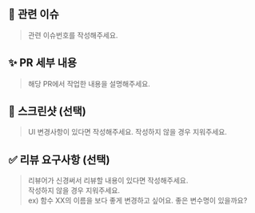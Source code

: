## 📌 관련 이슈

> 관련 이슈번호를 작성해주세요.

## ✨ PR 세부 내용

> 해당 PR에서 작업한 내용을 설명해주세요.

## 📸 스크린샷 (선택)

> UI 변경사항이 있다면 작성해주세요. 작성하지 않을 경우 지워주세요.

## ✅ 리뷰 요구사항 (선택)

> 리뷰어가 신경써서 리뷰할 내용이 있다면 작성해주세요.  
> 작성하지 않을 경우 지워주세요.  
> ex) 함수 XX의 이름을 보다 좋게 변경하고 싶어요. 좋은 변수명이 있을까요?